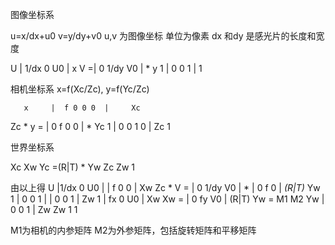 图像坐标系


u=x/dx+u0 v=y/dy+v0
u,v 为图像坐标 单位为像素 
dx 和dy 是感光片的长度和宽度
      
U   | 1/dx   0    U0 |      x
V  =|   0   1/dy  V0 |  *   y
1   |   0    0     1 |      1

相机坐标系
x=f(Xc/Zc), y=f(Yc/Zc)
                               
       x     |  f 0 0 0  |     Xc  
Zc *   y   = |  0 f 0 0  |  *  Yc
       1     |  0 0 1 0  |     Zc
                                1

世界坐标系

Xc          Xw
Yc =(R|T) * Yw 
Zc          Zw
             1

由以上得
     U     |1/dx      0    U0 |   | f 0 0 |          Xw
Zc * V   = | 0      1/dy   V0 | * | 0 f 0 | *(R|T)*  Yw
     1     | 0        0     1 |   | 0 0 1 |          Zw
                                                      1
           | fx 0  U0 |       Xw           Xw
         = | 0  fy V0 | (R|T) Yw  = M1 M2  Yw
           | 0  0  1  |       Zw           Zw
                              1             1

M1为相机的内参矩阵
M2为外参矩阵，包括旋转矩阵和平移矩阵